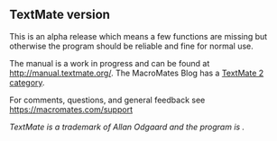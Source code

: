 ## TextMate version <script>document.write(TextMate.version)</script>

This is an alpha release which means a few functions are missing but otherwise the program should be reliable and fine for normal use.

The manual is a work in progress and can be found at <http://manual.textmate.org/>. The MacroMates Blog has a [TextMate 2 category](http://blog.macromates.com/categories/textmate-2/).

For comments, questions, and general feedback see <https://macromates.com/support>

_TextMate is a trademark of Allan Odgaard and the program is <script>document.write(TextMate.copyright)</script>._
